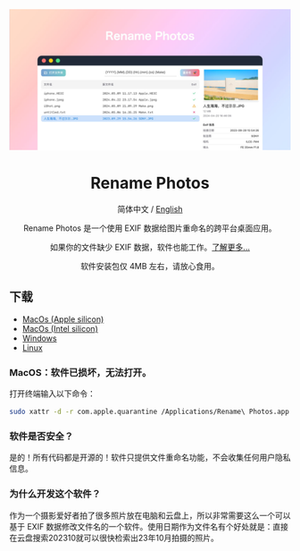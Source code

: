 <div align="center">

<img src="./docs/images/coverview-zh.jpg" alt=""/>

<h1>Rename Photos</h1>

简体中文 / [English](./README_EN.md)

Rename Photos 是一个使用 EXIF 数据给图片重命名的跨平台桌面应用。

如果你的文件缺少 EXIF 数据，软件也能工作。[了解更多...](https://armantang.fun/rename-photos-zh)

软件安装包仅 4MB 左右，请放心食用。

</div>

## 下载

- [MacOs (Apple silicon)](https://github.com/Arman19941113/rename-photos/releases/download/v0.0.3/Rename.Photos_0.0.3_aarch64.dmg)
- [MacOs (Intel silicon)](https://github.com/Arman19941113/rename-photos/releases/download/v0.0.3/Rename.Photos_0.0.3_x64.dmg)
- [Windows](https://github.com/Arman19941113/rename-photos/releases/download/v0.0.3/Rename.Photos_0.0.3_x64_en-US.msi)
- [Linux](https://github.com/Arman19941113/rename-photos/releases/download/v0.0.3/rename-photos_0.0.3_amd64.deb)

### MacOS：软件已损坏，无法打开。

打开终端输入以下命令：
```bash
sudo xattr -d -r com.apple.quarantine /Applications/Rename\ Photos.app
```
### 软件是否安全？

是的！所有代码都是开源的！软件只提供文件重命名功能，不会收集任何用户隐私信息。

### 为什么开发这个软件？

作为一个摄影爱好者拍了很多照片放在电脑和云盘上，所以非常需要这么一个可以基于 EXIF 数据修改文件名的一个软件。使用日期作为文件名有个好处就是：直接在云盘搜索202310就可以很快检索出23年10月拍摄的照片。
